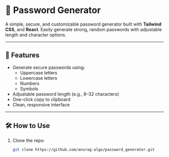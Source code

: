# 🔐 Password Generator

A simple, secure, and customizable password generator built with **Tailwind CSS**, and **React**. Easily generate strong, random passwords with adjustable length and character options.

---

## 🚀 Features

- Generate secure passwords using:
  - Uppercase letters  
  - Lowercase letters  
  - Numbers  
  - Symbols  
- Adjustable password length (e.g., 8–32 characters)  
- One-click copy to clipboard  
- Clean, responsive interface  

---

## 🛠️ How to Use

1. Clone the repo:
   ```bash
   git clone https://github.com/anurag-algo/password_generator.git
